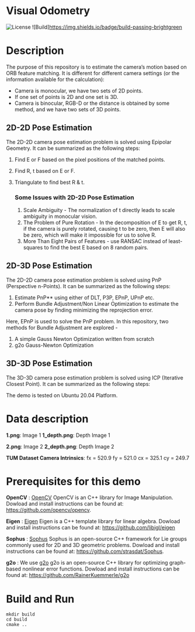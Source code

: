 # Visual Odometry 

![License](https://img.shields.io/github/license/adheeshc/visual-odometry-cpp)
![Build]https://img.shields.io/badge/build-passing-brightgreen

# Description

The purpose of this repository is to estimate the camera’s motion based on ORB feature matching. 
It is different for different camera settings (or the information available for the calculation):

* Camera is monocular, we have two sets of 2D points.
* If one set of points is 2D and one set is 3D.
* Camera is binocular, RGB-D or the distance is obtained by some method, and we have two sets of 3D points.

## 2D-2D Pose Estimation
The 2D-2D camera pose estimation problem is solved using Epipolar Geometry. It can be summarized as the following steps:

1. Find E or F based on the pixel positions of the matched points.
2. Find R, t based on E or F.
3. Triangulate to find best R & t.

    ### Some Issues with 2D-2D Pose Estimation
    1. Scale Ambiguity - The normalization of t directly leads to scale ambiguity in monocular vision.
    2. The Problem of Pure Rotation - In the decomposition of E to get R, t, if the camera is purely rotated, causing t to be zero, then E will also be zero, which will make it impossible for us to solve R.
    3. More Than Eight Pairs of Features - use RANSAC instead of least-squares to find the best E based on 8 random pairs.

## 2D-3D Pose Estimation
The 2D-2D camera pose estimation problem is solved using PnP (Perspective n-Points). It can be summarized as the following steps: 
1. Estimate PnP** using either of DLT, P3P, EPnP, UPnP etc.
2. Perform Bundle Adjustment/Non Linear Optimization to estimate the camera pose by finding minimizing the reprojection error.

Here, EPnP is used to solve the PnP problem.
In this repository, two methods for Bundle Adjustment are explored - 
1. A simple Gauss Newton Optimization written from scratch
2. g2o Gauss-Newton Optimization

## 3D-3D Pose Estimation
The 3D-3D camera pose estimation problem is solved using ICP (Iterative Closest Point). It can be summarized as the following steps: 




The demo is tested on Ubuntu 20.04 Platform.

# Data description
**1.png**: Image 1 
**1_depth.png**: Depth Image 1

**2.png**: Image 2 
**2_depth.png**: Depth Image 2

**TUM Dataset Camera Intrinsics**:
fx = 520.9 fy = 521.0 cx = 325.1 cy = 249.7

# Prerequisites for this demo
**OpenCV** : [OpenCV](https://github.com/opencv/opencv) OpenCV is an C++ library for Image Manipulation.
Dowload and install instructions can be found at: https://github.com/opencv/opencv.

**Eigen** : [Eigen](https://github.com/libigl/eigen) Eigen is a C++ template library for linear algebra.
Dowload and install instructions can be found at: https://github.com/libigl/eigen

**Sophus** : [Sophus](https://github.com/strasdat/Sophus) Sophus is an open-source C++ framework for Lie groups commonly used for 2D and 3D geometric problems. 
Dowload and install instructions can be found at: https://github.com/strasdat/Sophus.

**g2o** : We use [g2o](https://github.com/RainerKuemmerle/g2o) g2o is an open-source C++ library for optimizing graph-based nonlinear error functions.
Dowload and install instructions can be found at: https://github.com/RainerKuemmerle/g2o


# Build and Run

```
mkdir build  
cd build  
cmake ..

```